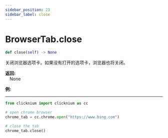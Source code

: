 ```yaml
---
sidebar_position: 23
sidebar_label: close
---
```

# BrowserTab.close

```python
def close(self) -> None
```  

关闭浏览器选项卡。如果没有打开的选项卡，浏览器也将关闭。

**返回:**  
    &emsp;None

**例:**
***
```python
from clicknium import clicknium as cc

# open chrome browser
chrome_tab = cc.chrome.open("https://www.bing.com")

# close the tab
chrome_tab.close()
```